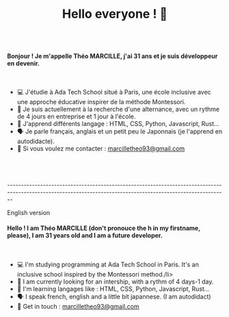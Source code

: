 <h1 align = center>
  Hello everyone ! 👋
</h1>
<br>
<br>
<h4>
  Bonjour ! Je m'appelle Théo MARCILLE, j'ai 31 ans et je suis développeur en devenir.
</h4>
<br>
<ul>
  <li>💻 J'étudie à Ada Tech School situé à Paris, une école inclusive avec une approche éducative inspirer de la méthode Montessori.</li>
  <li>🔎 Je suis actuellement à la recherche d'une alternance, avec un rythme de 4 jours en entreprise et 1 jour à l'école.</li>
  <li>📓 J'apprend différents langage : HTML, CSS, Python, Javascript, Rust...</li>
  <li>🗣️ Je parle français, anglais et un petit peu le Japonnais (je l'apprend en autodidacte).
  <li>📧 Si vous voulez me contacter : <a href = marcilletheo93@gmail.com> marcilletheo93@gmail.com</a></li>
</ul>
<br>
<h4>
  <a href = www.linkedin.com/in/théo-marcille-866393235></a>  
</h4>
<p></p>
<br>
  --------------------------------------------------------------------------------------------------------------------------------------------------------------
</p>
<p>
  English version
</p>
<h4>
  Hello ! I am Théo MARCILLE (don't pronouce the h in my firstname, please), I am 31 years old and I am a future developer.
</h4>
<br>
<ul>
  <li>💻 I'm studying programming at Ada Tech School in Paris. It's an inclusive school inspired by the Montessori method./li>
  <li>🔎 I am currently looking for an intership, with a rythm of 4 days-1 day.</li>
  <li>📓 I'm learning langages like : HTML, CSS, Python, Javascript, Rust...</li>
  <li>🗣️ I speak french, english and a little bit japannese. (I am autodidact)</li>
  <li>📧 Get in touch : <a href = marcilletheo93@gmail.com> marcilletheo93@gmail.com</a></li>
</ul>
